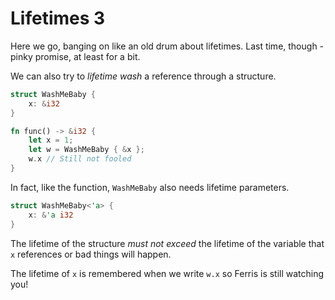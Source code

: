 # Lifetimes 3

Here we go, banging on like an old drum about lifetimes.
Last time, though - pinky promise, at least for a bit.

We can also try to *lifetime wash* a reference through
a structure.

```Rust
struct WashMeBaby {
    x: &i32
}

fn func() -> &i32 {
    let x = 1;
    let w = WashMeBaby { &x };
    w.x // Still not fooled
}
```

In fact, like the function, `WashMeBaby` also needs
lifetime parameters.

```Rust
struct WashMeBaby<'a> {
    x: &'a i32
}
```

The lifetime of the structure *must not exceed* the lifetime
of the variable that `x` references or bad things will happen.

The lifetime of `x` is remembered when we write `w.x` so
Ferris is still watching you!
